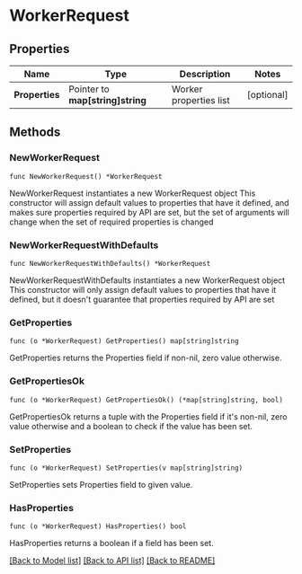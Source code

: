 # WorkerRequest

## Properties

Name | Type | Description | Notes
------------ | ------------- | ------------- | -------------
**Properties** | Pointer to **map[string]string** | Worker properties list | [optional] 

## Methods

### NewWorkerRequest

`func NewWorkerRequest() *WorkerRequest`

NewWorkerRequest instantiates a new WorkerRequest object
This constructor will assign default values to properties that have it defined,
and makes sure properties required by API are set, but the set of arguments
will change when the set of required properties is changed

### NewWorkerRequestWithDefaults

`func NewWorkerRequestWithDefaults() *WorkerRequest`

NewWorkerRequestWithDefaults instantiates a new WorkerRequest object
This constructor will only assign default values to properties that have it defined,
but it doesn't guarantee that properties required by API are set

### GetProperties

`func (o *WorkerRequest) GetProperties() map[string]string`

GetProperties returns the Properties field if non-nil, zero value otherwise.

### GetPropertiesOk

`func (o *WorkerRequest) GetPropertiesOk() (*map[string]string, bool)`

GetPropertiesOk returns a tuple with the Properties field if it's non-nil, zero value otherwise
and a boolean to check if the value has been set.

### SetProperties

`func (o *WorkerRequest) SetProperties(v map[string]string)`

SetProperties sets Properties field to given value.

### HasProperties

`func (o *WorkerRequest) HasProperties() bool`

HasProperties returns a boolean if a field has been set.


[[Back to Model list]](../README.md#documentation-for-models) [[Back to API list]](../README.md#documentation-for-api-endpoints) [[Back to README]](../README.md)


